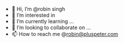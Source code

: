 - 👋 Hi, I’m @robin singh
- 👀 I’m interested in 
- 🌱 I’m currently learning ...
- 💞️ I’m looking to collaborate on ...
- 📫 How to reach me @robin@pluspeter.com

<!---
robin-plus-peter/robin-plus-peter is a ✨ special ✨ repository because its `README.md` (this file) appears on your GitHub profile.
You can click the Preview link to take a look at your changes.
--->
